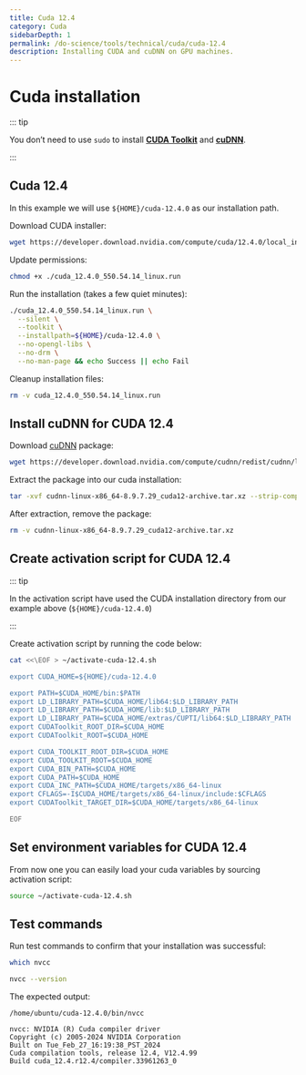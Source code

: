 ```yaml
---
title: Cuda 12.4
category: Cuda
sidebarDepth: 1
permalink: /do-science/tools/technical/cuda/cuda-12.4
description: Installing CUDA and cuDNN on GPU machines.
---
```


# Cuda installation

::: tip

You don’t need to use `sudo` to install **[CUDA Toolkit](https://docs.nvidia.com/cuda/doc/index.html)** and **[cuDNN](https://docs.nvidia.com/cudnn/index.html)**.

:::

## Cuda 12.4

In this example we will use `${HOME}/cuda-12.4.0` as our installation path.

Download CUDA installer:

```bash
wget https://developer.download.nvidia.com/compute/cuda/12.4.0/local_installers/cuda_12.4.0_550.54.14_linux.run
```

Update permissions:

```bash
chmod +x ./cuda_12.4.0_550.54.14_linux.run
```

Run the installation (takes a few quiet minutes):

```bash
./cuda_12.4.0_550.54.14_linux.run \
  --silent \
  --toolkit \
  --installpath=${HOME}/cuda-12.4.0 \
  --no-opengl-libs \
  --no-drm \
  --no-man-page && echo Success || echo Fail
```

Cleanup installation files:

```bash
rm -v cuda_12.4.0_550.54.14_linux.run
```

## Install cuDNN for CUDA 12.4

Download [cuDNN](https://docs.nvidia.com/cudnn/index.html) package:

```bash
wget https://developer.download.nvidia.com/compute/cudnn/redist/cudnn/linux-x86_64/cudnn-linux-x86_64-8.9.7.29_cuda12-archive.tar.xz
```

Extract the package into our cuda installation:

```bash
tar -xvf cudnn-linux-x86_64-8.9.7.29_cuda12-archive.tar.xz --strip-components=1 -C ${HOME}/cuda-12.4.0
```

After extraction, remove the package:

```bash
rm -v cudnn-linux-x86_64-8.9.7.29_cuda12-archive.tar.xz
```

## Create activation script for CUDA 12.4

::: tip

In the activation script have used the CUDA installation directory from our example above (`${HOME}/cuda-12.4.0`)

:::

Create activation script by running the code below:

```bash
cat <<\EOF > ~/activate-cuda-12.4.sh

export CUDA_HOME=${HOME}/cuda-12.4.0

export PATH=$CUDA_HOME/bin:$PATH
export LD_LIBRARY_PATH=$CUDA_HOME/lib64:$LD_LIBRARY_PATH
export LD_LIBRARY_PATH=$CUDA_HOME/lib:$LD_LIBRARY_PATH
export LD_LIBRARY_PATH=$CUDA_HOME/extras/CUPTI/lib64:$LD_LIBRARY_PATH
export CUDAToolkit_ROOT_DIR=$CUDA_HOME
export CUDAToolkit_ROOT=$CUDA_HOME

export CUDA_TOOLKIT_ROOT_DIR=$CUDA_HOME
export CUDA_TOOLKIT_ROOT=$CUDA_HOME
export CUDA_BIN_PATH=$CUDA_HOME
export CUDA_PATH=$CUDA_HOME
export CUDA_INC_PATH=$CUDA_HOME/targets/x86_64-linux
export CFLAGS=-I$CUDA_HOME/targets/x86_64-linux/include:$CFLAGS
export CUDAToolkit_TARGET_DIR=$CUDA_HOME/targets/x86_64-linux

EOF

```

## Set environment variables for CUDA 12.4

From now one you can easily load your cuda variables by sourcing activation script:

```bash
source ~/activate-cuda-12.4.sh
```

## Test commands

Run test commands to confirm that your installation was successful:

```bash
which nvcc

nvcc --version
```

The expected output:
```
/home/ubuntu/cuda-12.4.0/bin/nvcc

nvcc: NVIDIA (R) Cuda compiler driver
Copyright (c) 2005-2024 NVIDIA Corporation
Built on Tue_Feb_27_16:19:38_PST_2024
Cuda compilation tools, release 12.4, V12.4.99
Build cuda_12.4.r12.4/compiler.33961263_0
```
